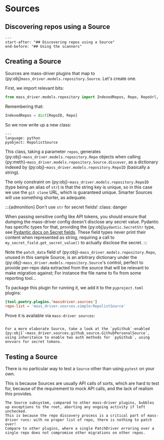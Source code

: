 # Sources

## Discovering repos using a Source

```{include} ../../README.md
---
start-after: "## Discovering repos using a Source"
end-before: "## Using the scanners"
```

## Creating a Source

Sources are mass-driver plugins that map to
{py:obj}`mass_driver.models.repository.Source`. Let's create one.

First, we import relevant bits:

```python
from mass_driver.models.repository import IndexedRepos, Repo, RepoUrl, Source
```

Remembering that:

```python
IndexedRepos = dict[RepoID, Repo]
```

So we now write up a new class:

```{literalinclude} ../../src/mass_driver/sources/simple.py
---
language: python
pyobject: RepolistSource
```

This class, taking a parameter `repos`, generates
{py:obj}`~mass_driver.models.repository.Repo` objects when calling
{py:meth}`~mass_driver.models.repository.Source.discover`, as a dictionary
indexed by {py:obj}`~mass_driver.models.repository.RepoID` (basically a string).

The only constraint on {py:obj}`~mass_driver.models.repository.RepoID` (type
being an alias of `str`) is that the string key is unique, so in this case we
use the `git clone` URL, which is guaranteed unique. Smarter Sources will use
something shorter, as adequate.

:::{admonition} Don't use `str` for secret fields!
:class: danger

When passing sensitive config like API tokens, you should ensure that dumping
the mass-driver config doesn't disclose any secret value. Pydantic has specific
types for that, providing the {py:obj}`pydantic.SecretStr` type, see [Pydantic
docs on Secret
fields](https://docs.pydantic.dev/1.10/usage/types/#secret-types). These field
types never print their content when represented as string, requiring a call to
`my_secret_field.get_secret_value()` to actually disclose the secret.
:::

Note the `patch_data` field of {py:obj}`~mass_driver.models.repository.Repo`,
unused in this sample Source, is an arbitrary dictionary under the
{py:obj}`~mass_driver.models.repository.Source`'s control, perfect to provide
per-repo data extracted from the source that will be relevant to make migration
against; For instance the file name to fix from some reporting tool...

To package this plugin for running it, we add it to the `pyproject.toml`
plugins:

```toml
[tool.poetry.plugins.'massdriver.sources']
repo-list = 'mass_driver.sources.simple:RepolistSource'
```

Prove it is available via `mass-driver sources`:

```{program-output} poetry run mass-driver sources
```

```{note}
For a more elaborate Source, take a look at the `pyGithub`-enabled {py:obj}`~mass_driver.sources.github_source.GithubPersonalSource`, using inheritance to enable two auth methods for `pyGithub`, using envvars for secret tokens.
```

## Testing a Source

There is no particular way to test a `Source` other than using `pytest` on your
own.

This is because Sources are usually API calls of sorts, which are hard to test
for, because of the requirement to mock API calls, and the lack of realism this
provides.

```{warning}
The Source subsystem, compared to other mass-driver plugins, bubbles up exceptions to the root, aborting any ongoing activity if left unchecked.
This is because the repo discovery process is a critical part of mass-driver runs: with no proper list of repo, there is nothing to patch over!
Compare to other plugins, where a single PatchDriver erroring over a single repo does not compromise other migrations on other repos.
```
